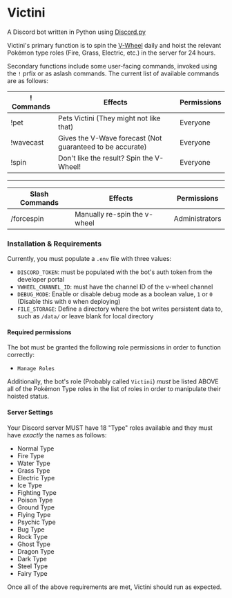 # Victini

A Discord bot written in Python using [Discord.py](https://github.com/Rapptz/discord.py)

Victini's primary function is to spin the [V-Wheel](https://bulbapedia.bulbagarden.net/wiki/Victini_(Gates_to_Infinity)) daily and hoist the relevant Pokémon type roles (Fire, Grass, Electric, etc.) in the server for 24 hours.

Secondary functions include some user-facing commands, invoked using the `!` prfix or as aslash commands. The current list of available commands are as follows:

| ! Commands | Effects                                                   | Permissions |
|------------|-----------------------------------------------------------|-------------|
| !pet       | Pets Victini (They might not like that)                   | Everyone    |
| !wavecast  | Gives the V-Wave forecast (Not guaranteed to be accurate) | Everyone    |
| !spin      | Don't like the result? Spin the V-Wheel!                  | Everyone    |
----
| Slash Commands | Effects                      | Permissions    |
|----------------|------------------------------|----------------|
| /forcespin     | Manually re-spin the v-wheel | Administrators |

### Installation & Requirements

Currently, you must populate a `.env` file with three values:

- `DISCORD_TOKEN`: must be populated with the bot's auth token from the developer portal
- `VWHEEL_CHANNEL_ID`: must have the channel ID of the v-wheel channel
- `DEBUG_MODE`: Enable or disable debug mode as a boolean value, `1` or `0` (Disable this with `0` when deploying)
- `FILE_STORAGE`: Define a directory where the bot writes persistent data to, such as `/data/` or leave blank for local directory

#### Required permissions

The bot must be granted the following role permissions in order to function correctly:
- `Manage Roles`

Additionally, the bot's role (Probably called `Victini`) _must_ be listed ABOVE all of the Pokémon Type roles in the list of roles in order to manipulate their hoisted status.

#### Server Settings

Your Discord server MUST have 18 "Type" roles available and they must have *exactly* the names as follows:

- Normal Type
- Fire Type
- Water Type
- Grass Type
- Electric Type
- Ice Type
- Fighting Type
- Poison Type
- Ground Type
- Flying Type
- Psychic Type
- Bug Type
- Rock Type
- Ghost Type
- Dragon Type
- Dark Type
- Steel Type
- Fairy Type

Once all of the above requirements are met, Victini should run as expected.

